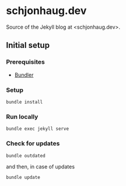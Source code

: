 # schjonhaug.dev

Source of the Jekyll blog at <schjonhaug.dev>.

## Initial setup

### Prerequisites

- [Bundler](https://bundler.io)

### Setup

```shell
bundle install
```

### Run locally

```shell
bundle exec jekyll serve
```

### Check for updates

```shell
bundle outdated
```

and then, in case of updates

```shell
bundle update
```
